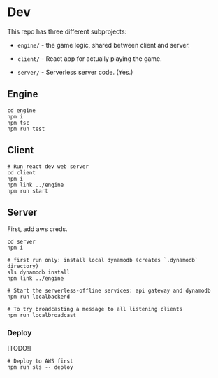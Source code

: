 # Dev

This repo has three different subprojects:

- `engine/` - the game logic, shared between client and server.

- `client/` - React app for actually playing the game.

- `server/` - Serverless server code. (Yes.)

## Engine

```
cd engine
npm i
npm tsc
npm run test

```

## Client

```
# Run react dev web server
cd client
npm i
npm link ../engine
npm run start
```

## Server

First, add aws creds.

```
cd server
npm i

# first run only: install local dynamodb (creates `.dynamodb` directory)
sls dynamodb install
npm link ../engine

# Start the serverless-offline services: api gateway and dynamodb
npm run localbackend

# To try broadcasting a message to all listening clients
npm run localbroadcast
```

### Deploy

[TODO!]

```
# Deploy to AWS first
npm run sls -- deploy

```
